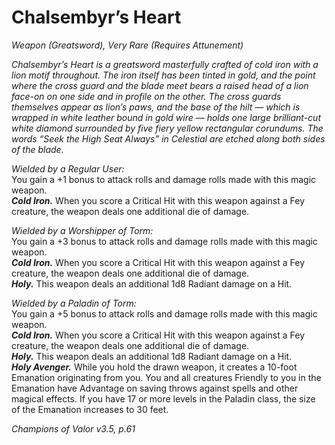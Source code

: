 # Chalsembyr’s Heart
*Weapon (Greatsword), Very Rare (Requires Attunement)*

*Chalsembyr’s Heart is a greatsword masterfully crafted of cold iron with a lion motif throughout. The iron itself has been tinted in gold, and the point where the cross guard and the blade meet bears a raised head of a lion face-on on one side and in profile on the other. The cross guards themselves appear as lion’s paws, and the base of the hilt — which is wrapped in white leather bound in gold wire — holds one large brilliant-cut white diamond surrounded by five fiery yellow rectangular corundums. The words “Seek the High Seat Always” in Celestial are etched along both sides of the blade.*

*Wielded by a Regular User:*  
You gain a +1 bonus to attack rolls and damage rolls made with this magic weapon.  
***Cold Iron.*** When you score a Critical Hit with this weapon against a Fey creature, the weapon deals one additional die of damage.  

*Wielded by a Worshipper of Torm:*  
You gain a +3 bonus to attack rolls and damage rolls made with this magic weapon.  
***Cold Iron.*** When you score a Critical Hit with this weapon against a Fey creature, the weapon deals one additional die of damage.  
***Holy.*** This weapon deals an additional 1d8 Radiant damage on a Hit.  

*Wielded by a Paladin of Torm:*  
You gain a +5 bonus to attack rolls and damage rolls made with this magic weapon.  
***Cold Iron.*** When you score a Critical Hit with this weapon against a Fey creature, the weapon deals one additional die of damage.  
***Holy.*** This weapon deals an additional 1d8 Radiant damage on a Hit.  
***Holy Avenger.*** While you hold the drawn weapon, it creates a 10-foot Emanation originating from you. You and all creatures Friendly to you in the Emanation have Advantage on saving throws against spells and other magical effects. If you have 17 or more levels in the Paladin class, the size of the Emanation increases to 30 feet.  


*Champions of Valor v3.5, p.61*